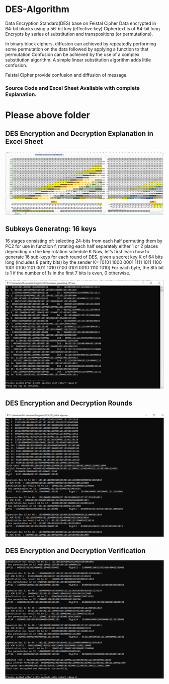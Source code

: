 # DES-Algorithm
Data Encryption Standard(DES) base on Feistal Cipher Data encrypted in 64-bit blocks using a 56-bit key (effective key) Ciphertext is of 64-bit long Encrypts by series of substitution and transpositions (or permutations).

In binary block ciphers, diffusion can achieved by repeatedly performing some permutation on the data followed by applying a function to that permutation
Confusion can be achieved by the use of a complex substitution algorithm. A simple linear substitution algorithm adds little confusion.

Feistal Cipher provide confusion and diffusion of message.

### Source Code and Excel Sheet Avaliable with complete Explanation.
# Please above folder

## DES Encryption and Decryption Explanation in Excel Sheet
<img alt='Excel Sheet' src='Images/img3.PNG'/>

## Subkeys Generatng: 16 keys
16 stages consisting of: 
selecting 24-bits from each half 
permuting them by PC2 for use in function f, 
rotating each half separately either 1 or 2 places depending on the key rotation schedule K
Now, let’s first learn how to generate 16 sub-keys for each round of DES, given a secret key K of 64 bits long (includes 8 parity bits) by the sender 
K= [0101 1000 0001 1111 1011 1100 1001 0100 1101 0011 1010 0100 0101 0010 1110 1010] 
For each byte,  the 8th bit is 1 if the number of 1s in the first 7 bits is even, 0 otherwise.


<img alt='Excel Sheet' src='Images/subkeys.PNG'/>

## DES Encryption and Decryption Rounds
<img alt='Excel Sheet' src='Images/run1.PNG'/>

## DES Encryption and Decryption Verification 
<img alt='Excel Sheet' src='Images/run2.PNG'/>


